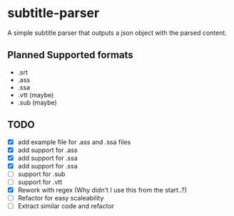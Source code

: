 # subtitle-parser
A simple subtitle parser that outputs a json object with the parsed content.

## Planned Supported formats
- .srt
- .ass
- .ssa
- .vtt (maybe)
- .sub (maybe)

## TODO
- [x] add example file for .ass and .ssa files
- [x] add support for .ass 
- [x] add support for .ssa 
- [x] add support for .ssa
- [ ] support for .sub
- [ ] support for .vtt
- [x] Rework with regex (Why didn't I use this from the start..?)
- [ ] Refactor for easy scaleability
- [ ] Extract similar code and refactor
